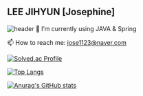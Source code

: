 ## LEE JIHYUN [Josephine]
![header](https://capsule-render.vercel.app/api?type=wave&color=auto&height=300&section=header&text=capsule%20render&fontSize=90)
🌱 I’m currently using JAVA & Spring

📫 How to reach me: jose1123@naver.com

[![Solved.ac Profile](http://mazassumnida.wtf/api/v2/generate_badge?boj=jihyun_lee)](https://solved.ac/jihyun_lee/)

[![Top Langs](https://github-readme-stats.vercel.app/api/top-langs/?username=ceojosephinelee)](https://github.com/anuraghazra/github-readme-stats)

[![Anurag's GitHub stats](https://github-readme-stats.vercel.app/api?username=ceojosephinelee)](https://github.com/anuraghazra/github-readme-stats)
